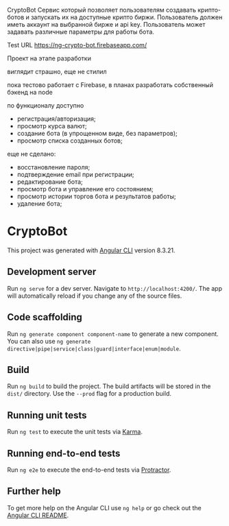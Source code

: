 CryptoBot
Сервис который позволяет пользователям создавать крипто-ботов и запускать их на доступные крипто биржи. Пользователь должен иметь аккаунт на выбранной бирже и api key. Пользователь может задавать различные параметры для работы бота.

Test URL
https://ng-crypto-bot.firebaseapp.com/

Проект на этапе разработки

виглядит страшно, еще не стилил

пока тестово работает с Firebase, в планах разработать собственный бэкенд на node

по функционалу доступно
- регистрация/авторизация;
- просмотр курса валют;
- создание бота (в упрощенном виде, без параметров);
- просмотр списка созданных ботов;

еще не сделано:
- восстановление пароля;
- подтверждение email при регистрации;
- редактирование бота;
- просмотр бота и управление его состоянием;
- просмотр истории торгов бота и результатов работы;
- удаление бота;



# CryptoBot

This project was generated with [Angular CLI](https://github.com/angular/angular-cli) version 8.3.21.

## Development server

Run `ng serve` for a dev server. Navigate to `http://localhost:4200/`. The app will automatically reload if you change any of the source files.

## Code scaffolding

Run `ng generate component component-name` to generate a new component. You can also use `ng generate directive|pipe|service|class|guard|interface|enum|module`.

## Build

Run `ng build` to build the project. The build artifacts will be stored in the `dist/` directory. Use the `--prod` flag for a production build.

## Running unit tests

Run `ng test` to execute the unit tests via [Karma](https://karma-runner.github.io).

## Running end-to-end tests

Run `ng e2e` to execute the end-to-end tests via [Protractor](http://www.protractortest.org/).

## Further help

To get more help on the Angular CLI use `ng help` or go check out the [Angular CLI README](https://github.com/angular/angular-cli/blob/master/README.md).
